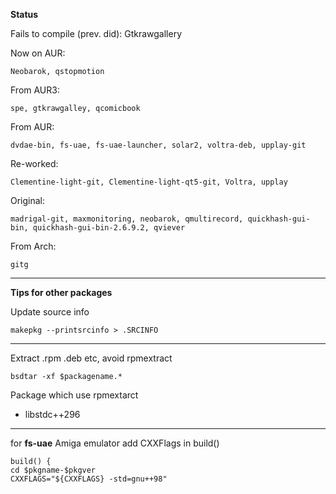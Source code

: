 **Status**

Fails to compile (prev. did): Gtkrawgallery

Now on AUR:

    Neobarok, qstopmotion

From AUR3: 

    spe, gtkrawgalley, qcomicbook

From AUR: 

    dvdae-bin, fs-uae, fs-uae-launcher, solar2, voltra-deb, upplay-git

Re-worked:

    Clementine-light-git, Clementine-light-qt5-git, Voltra, upplay

Original: 

    madrigal-git, maxmonitoring, neobarok, qmultirecord, quickhash-gui-bin, quickhash-gui-bin-2.6.9.2, qviever

From Arch:

    gitg

***


**Tips for other packages**

Update source info

    makepkg --printsrcinfo > .SRCINFO

***

Extract .rpm .deb etc, avoid rpmextract

    bsdtar -xf $packagename.*

Package which use rpmextarct

* libstdc++296

***

for **fs-uae** Amiga emulator add CXXFlags in build()

	build() {
	cd $pkgname-$pkgver
	CXXFLAGS="${CXXFLAGS} -std=gnu++98"
